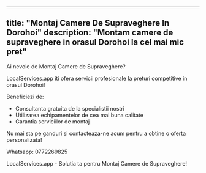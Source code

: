 
---
title: "Montaj Camere De Supraveghere In Dorohoi"
description: "Montam camere de supraveghere in orasul Dorohoi la cel mai mic pret"
---


Ai nevoie de Montaj Camere de Supraveghere? 

LocalServices.app iti ofera servicii profesionale la preturi competitive in orasul Dorohoi! 

Beneficiezi de: 
- Consultanta gratuita de la specialistii nostri
- Utilizarea echipamentelor de cea mai buna calitate 
- Garantia serviciilor de montaj 

Nu mai sta pe ganduri si contacteaza-ne acum pentru a obtine o oferta personalizata! 

Whatsapp: 0772269825 

LocalServices.app - Solutia ta pentru Montaj Camere de Supraveghere!

